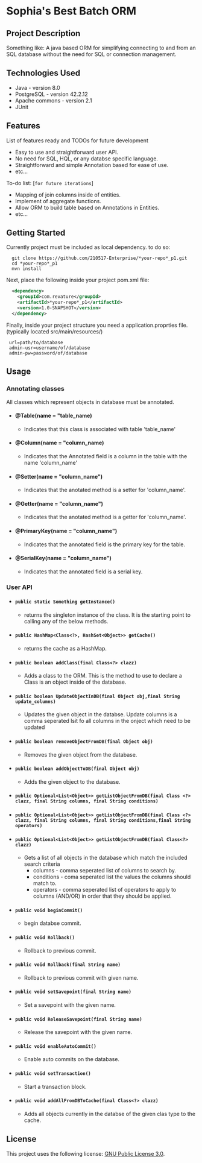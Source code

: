 # Sophia's Best Batch ORM

## Project Description
Something like: A java based ORM for simplifying connecting to and from an SQL database without the need for SQL or connection management. 

## Technologies Used

* Java - version 8.0  
* PostgreSQL - version 42.2.12  
* Apache commons - version 2.1  
* JUnit

## Features

List of features ready and TODOs for future development  
* Easy to use and straightforward user API.  
* No need for SQL, HQL, or any databse specific language.  
* Straightforward and simple Annotation based for ease of use. 
* etc...

To-do list: [`for future iterations`]
* Mapping of join columns inside of entities.    
* Implement of aggregate functions.  
* Allow ORM to build table based on Annotations in Entities.  
* etc...

## Getting Started  
Currently project must be included as local dependency. to do so:
```shell
  git clone https://github.com/210517-Enterprise/*your-repo*_p1.git
  cd *your-repo*_p1
  mvn install
```
Next, place the following inside your project pom.xml file:
```XML
  <dependency>
    <groupId>com.revature</groupId>
    <artifactId>*your-repo*_p1</artifactId>
    <version>1.0-SNAPSHOT</version>
  </dependency>

```

Finally, inside your project structure you need a application.proprties file. 
 (typically located src/main/resources/)
 ``` 
  url=path/to/database
  admin-usr=username/of/database
  admin-pw=password/of/database  
  ```
  
## Usage  
  ### Annotating classes  
  All classes which represent objects in database must be annotated.
   - #### @Table(name = "table_name)  
      - Indicates that this class is associated with table 'table_name'  
   - #### @Column(name = "column_name)  
      - Indicates that the Annotated field is a column in the table with the name 'column_name'  
   - #### @Setter(name = "column_name")  
      - Indicates that the anotated method is a setter for 'column_name'.  
   - #### @Getter(name = "column_name")  
      - Indicates that the anotated method is a getter for 'column_name'.  
   - #### @PrimaryKey(name = "column_name") 
      - Indicates that the annotated field is the primary key for the table.
   - #### @SerialKey(name = "column_name") 
      - Indicates that the annotated field is a serial key.

  ### User API  
  
  - #### `public static Something getInstance()`  
     - returns the singleton instance of the class. It is the starting point to calling any of the below methods.  
  - #### `public HashMap<Class<?>, HashSet<Object>> getCache()`  
     - returns the cache as a HashMap.  
  - #### `public boolean addClass(final Class<?> clazz)`  
     - Adds a class to the ORM. This is the method to use to declare a Class is an object inside of the database.  
  - #### `public boolean UpdateObjectInDB(final Object obj,final String update_columns)`  
     - Updates the given object in the databse. Update columns is a comma seperated lsit fo all columns in the onject which need to be updated  
  - #### `public boolean removeObjectFromDB(final Object obj)`  
     - Removes the given object from the database.  
  - #### `public boolean addObjectToDB(final Object obj)`  
     - Adds the given object to the database.  
  - #### `public Optional<List<Object>> getListObjectFromDB(final Class <?> clazz, final String columns, final String conditions)`  
  - #### `public Optional<List<Object>> getListObjectFromDB(final Class <?> clazz, final String columns, final String conditions,final String operators)`  
  - #### `public Optional<List<Object>> getListObjectFromDB(final Class<?> clazz)`  
     - Gets a list of all objects in the database which match the included search criteria  
        - columns - comma seperated list of columns to search by.  
        - conditions - coma seperated list the values the columns should match to.  
        - operators - comma seperated list of operators to apply to columns (AND/OR) in order that they should be applied.  
  - #### `public void beginCommit()`  
     - begin databse commit.  
  - #### `public void Rollback()`  
     - Rollback to previous commit.  
  - #### `public void Rollback(final String name)`  
     - Rollback to previous commit with given name.  
  - #### `public void setSavepoint(final String name)`  
     - Set a savepoint with the given name.  
  - #### `public void ReleaseSavepoint(final String name)`  
     - Release the savepoint with the given name.  
  - #### `public void enableAutoCommit()`  
     - Enable auto commits on the database.  
  - #### `public void setTransaction()`  
     - Start a transaction block.  
  - #### `public void addAllFromDBToCache(final Class<?> clazz)`  
     - Adds all objects currently in the databse of the given clas type to the cache.  



## License

This project uses the following license: [GNU Public License 3.0](https://www.gnu.org/licenses/gpl-3.0.en.html).
